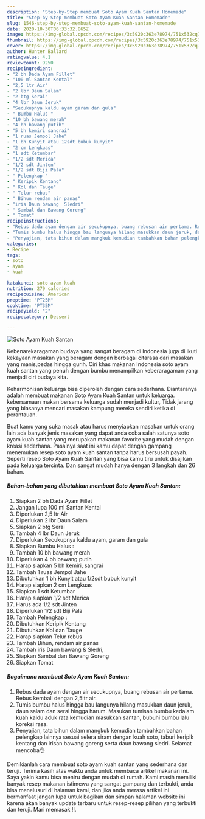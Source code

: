 ```yaml
---
description: "Step-by-Step membuat Soto Ayam Kuah Santan Homemade"
title: "Step-by-Step membuat Soto Ayam Kuah Santan Homemade"
slug: 1546-step-by-step-membuat-soto-ayam-kuah-santan-homemade
date: 2020-10-30T06:33:32.865Z
image: https://img-global.cpcdn.com/recipes/3c5920c363e78974/751x532cq70/soto-ayam-kuah-santan-foto-resep-utama.jpg
thumbnail: https://img-global.cpcdn.com/recipes/3c5920c363e78974/751x532cq70/soto-ayam-kuah-santan-foto-resep-utama.jpg
cover: https://img-global.cpcdn.com/recipes/3c5920c363e78974/751x532cq70/soto-ayam-kuah-santan-foto-resep-utama.jpg
author: Hunter Ballard
ratingvalue: 4.1
reviewcount: 9250
recipeingredient:
- "2 bh Dada Ayam Fillet"
- "100 ml Santan Kental"
- "2,5 ltr Air"
- "2 lbr Daun Salam"
- "2 btg Serai"
- "4 lbr Daun Jeruk"
- "Secukupnya kaldu ayam garam dan gula"
- " Bumbu Halus "
- "10 bh bawang merah"
- "4 bh bawang putih"
- "5 bh kemiri sangrai"
- "1 ruas Jempol Jahe"
- "1 bh Kunyit atau 12sdt bubuk kunyit"
- "2 cm Lengkuas"
- "1 sdt Ketumbar"
- "1/2 sdt Merica"
- "1/2 sdt Jinten"
- "1/2 sdt Biji Pala"
- " Pelengkap "
- " Keripik Kentang"
- " Kol dan Tauge"
- " Telur rebus"
- " Bihun rendam air panas"
- "iris Daun bawang  Sledri"
- " Sambal dan Bawang Goreng"
- " Tomat"
recipeinstructions:
- "Rebus dada ayam dengan air secukupnya, buang rebusan air pertama. Rebus kembali dengan 2,5ltr air."
- "Tumis bumbu halus hingga bau langunya hilang masukkan daun jeruk, daun salam dan serai hingga harum. Masukan tumisan bumbu kedalam kuah kaldu aduk rata kemudian masukkan santan, bubuhi bumbu lalu koreksi rasa."
- "Penyajian, tata bihun dalam mangkuk kemudian tambahkan bahan pelengkap lainnya sesuai selera siram dengan kuah soto, taburi keripik kentang dan irisan bawang goreng serta daun bawang sledri. Selamat mencoba👌"
categories:
- Recipe
tags:
- soto
- ayam
- kuah

katakunci: soto ayam kuah 
nutrition: 279 calories
recipecuisine: American
preptime: "PT25M"
cooktime: "PT35M"
recipeyield: "2"
recipecategory: Dessert

---
```



![Soto Ayam Kuah Santan](https://img-global.cpcdn.com/recipes/3c5920c363e78974/751x532cq70/soto-ayam-kuah-santan-foto-resep-utama.jpg)

Kebenarekaragaman budaya yang sangat beragam di Indonesia juga di ikuti kekayaan masakan yang beragam dengan berbagai citarasa dari masakan yang manis,pedas hingga gurih. Ciri khas makanan Indonesia soto ayam kuah santan yang penuh dengan bumbu menampilkan keberaragaman yang menjadi ciri budaya kita.




Keharmonisan keluarga bisa diperoleh dengan cara sederhana. Diantaranya adalah membuat makanan Soto Ayam Kuah Santan untuk keluarga. kebersamaan makan bersama keluarga sudah menjadi kultur, Tidak jarang yang biasanya mencari masakan kampung mereka sendiri ketika di perantauan.

Buat kamu yang suka masak atau harus menyiapkan masakan untuk orang lain ada banyak jenis masakan yang dapat anda coba salah satunya soto ayam kuah santan yang merupakan makanan favorite yang mudah dengan kreasi sederhana. Pasalnya saat ini kamu dapat dengan gampang menemukan resep soto ayam kuah santan tanpa harus bersusah payah.
Seperti resep Soto Ayam Kuah Santan yang bisa kamu tiru untuk disajikan pada keluarga tercinta. Dan sangat mudah hanya dengan 3 langkah dan 26 bahan.


<!--inarticleads1-->

##### Bahan-bahan yang dibutuhkan membuat Soto Ayam Kuah Santan:

1. Siapkan 2 bh Dada Ayam Fillet
1. Jangan lupa 100 ml Santan Kental
1. Diperlukan 2,5 ltr Air
1. Diperlukan 2 lbr Daun Salam
1. Siapkan 2 btg Serai
1. Tambah 4 lbr Daun Jeruk
1. Diperlukan Secukupnya kaldu ayam, garam dan gula
1. Siapkan  Bumbu Halus :
1. Tambah 10 bh bawang merah
1. Diperlukan 4 bh bawang putih
1. Harap siapkan 5 bh kemiri, sangrai
1. Tambah 1 ruas Jempol Jahe
1. Dibutuhkan 1 bh Kunyit atau 1/2sdt bubuk kunyit
1. Harap siapkan 2 cm Lengkuas
1. Siapkan 1 sdt Ketumbar
1. Harap siapkan 1/2 sdt Merica
1. Harus ada 1/2 sdt Jinten
1. Diperlukan 1/2 sdt Biji Pala
1. Tambah  Pelengkap :
1. Dibutuhkan  Keripik Kentang
1. Dibutuhkan  Kol dan Tauge
1. Harap siapkan  Telur rebus
1. Tambah  Bihun, rendam air panas
1. Tambah iris Daun bawang &amp; Sledri,
1. Siapkan  Sambal dan Bawang Goreng
1. Siapkan  Tomat




<!--inarticleads2-->

##### Bagaimana membuat  Soto Ayam Kuah Santan:

1. Rebus dada ayam dengan air secukupnya, buang rebusan air pertama. Rebus kembali dengan 2,5ltr air.
1. Tumis bumbu halus hingga bau langunya hilang masukkan daun jeruk, daun salam dan serai hingga harum. Masukan tumisan bumbu kedalam kuah kaldu aduk rata kemudian masukkan santan, bubuhi bumbu lalu koreksi rasa.
1. Penyajian, tata bihun dalam mangkuk kemudian tambahkan bahan pelengkap lainnya sesuai selera siram dengan kuah soto, taburi keripik kentang dan irisan bawang goreng serta daun bawang sledri. Selamat mencoba👌




Demikianlah cara membuat soto ayam kuah santan yang sederhana dan teruji. Terima kasih atas waktu anda untuk membaca artikel makanan ini. Saya yakin kamu bisa meniru dengan mudah di rumah. Kami masih memiliki banyak resep makanan istimewa yang sangat gampang dan terbukti, anda bisa menelusuri di halaman kami, dan jika anda merasa artikel ini bermanfaat jangan lupa untuk bagikan dan simpan halaman website ini karena akan banyak update terbaru untuk resep-resep pilihan yang terbukti dan teruji. Mari memasak !!. 
